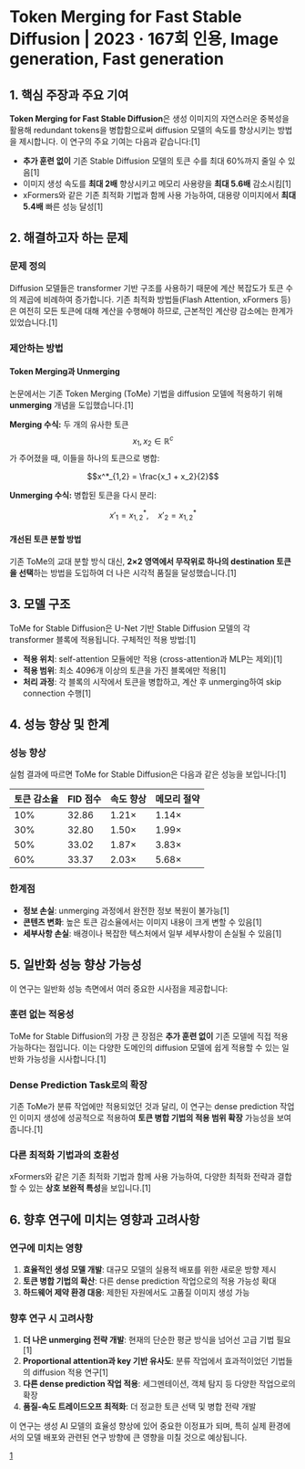 # Token Merging for Fast Stable Diffusion | 2023 · 167회 인용, Image generation, Fast generation

## 1. 핵심 주장과 주요 기여

**Token Merging for Fast Stable Diffusion**은 생성 이미지의 자연스러운 중복성을 활용해 redundant tokens을 병합함으로써 diffusion 모델의 속도를 향상시키는 방법을 제시합니다. 이 연구의 주요 기여는 다음과 같습니다:[1]

- **추가 훈련 없이** 기존 Stable Diffusion 모델의 토큰 수를 최대 60%까지 줄일 수 있음[1]
- 이미지 생성 속도를 **최대 2배** 향상시키고 메모리 사용량을 **최대 5.6배** 감소시킴[1]
- xFormers와 같은 기존 최적화 기법과 함께 사용 가능하여, 대용량 이미지에서 **최대 5.4배** 빠른 성능 달성[1]

## 2. 해결하고자 하는 문제

### 문제 정의
Diffusion 모델들은 transformer 기반 구조를 사용하기 때문에 계산 복잡도가 토큰 수의 제곱에 비례하여 증가합니다. 기존 최적화 방법들(Flash Attention, xFormers 등)은 여전히 모든 토큰에 대해 계산을 수행해야 하므로, 근본적인 계산량 감소에는 한계가 있었습니다.[1]

### 제안하는 방법

#### Token Merging과 Unmerging
논문에서는 기존 Token Merging (ToMe) 기법을 diffusion 모델에 적용하기 위해 **unmerging** 개념을 도입했습니다.[1]

**Merging 수식:**
두 개의 유사한 토큰 $$x_1, x_2 ∈ \mathbb{R}^c$$가 주어졌을 때, 이들을 하나의 토큰으로 병합:

$$x^*_{1,2} = \frac{x_1 + x_2}{2}$$

**Unmerging 수식:**
병합된 토큰을 다시 분리:

$$x'_1 = x^*_{1,2}, \quad x'_2 = x^*_{1,2}$$

#### 개선된 토큰 분할 방법
기존 ToMe의 교대 분할 방식 대신, **2×2 영역에서 무작위로 하나의 destination 토큰을 선택**하는 방법을 도입하여 더 나은 시각적 품질을 달성했습니다.[1]

## 3. 모델 구조

ToMe for Stable Diffusion은 U-Net 기반 Stable Diffusion 모델의 각 transformer 블록에 적용됩니다. 구체적인 적용 방법:[1]

- **적용 위치**: self-attention 모듈에만 적용 (cross-attention과 MLP는 제외)[1]
- **적용 범위**: 최소 4096개 이상의 토큰을 가진 블록에만 적용[1]
- **처리 과정**: 각 블록의 시작에서 토큰을 병합하고, 계산 후 unmerging하여 skip connection 수행[1]

## 4. 성능 향상 및 한계

### 성능 향상
실험 결과에 따르면 ToMe for Stable Diffusion은 다음과 같은 성능을 보입니다:[1]

| 토큰 감소율 | FID 점수 | 속도 향상 | 메모리 절약 |
|-------------|----------|-----------|-------------|
| 10% | 32.86 | 1.21× | 1.14× |
| 30% | 32.80 | 1.50× | 1.99× |
| 50% | 33.02 | 1.87× | 3.83× |
| 60% | 33.37 | 2.03× | 5.68× |

### 한계점
- **정보 손실**: unmerging 과정에서 완전한 정보 복원이 불가능[1]
- **콘텐츠 변화**: 높은 토큰 감소율에서는 이미지 내용이 크게 변할 수 있음[1]
- **세부사항 손실**: 배경이나 복잡한 텍스처에서 일부 세부사항이 손실될 수 있음[1]

## 5. 일반화 성능 향상 가능성

이 연구는 일반화 성능 측면에서 여러 중요한 시사점을 제공합니다:

### 훈련 없는 적응성
ToMe for Stable Diffusion의 가장 큰 장점은 **추가 훈련 없이** 기존 모델에 직접 적용 가능하다는 점입니다. 이는 다양한 도메인의 diffusion 모델에 쉽게 적용할 수 있는 일반화 가능성을 시사합니다.[1]

### Dense Prediction Task로의 확장
기존 ToMe가 분류 작업에만 적용되었던 것과 달리, 이 연구는 dense prediction 작업인 이미지 생성에 성공적으로 적용하여 **토큰 병합 기법의 적용 범위 확장** 가능성을 보여줍니다.[1]

### 다른 최적화 기법과의 호환성
xFormers와 같은 기존 최적화 기법과 함께 사용 가능하여, 다양한 최적화 전략과 결합할 수 있는 **상호 보완적 특성**을 보입니다.[1]

## 6. 향후 연구에 미치는 영향과 고려사항

### 연구에 미치는 영향
1. **효율적인 생성 모델 개발**: 대규모 모델의 실용적 배포를 위한 새로운 방향 제시
2. **토큰 병합 기법의 확산**: 다른 dense prediction 작업으로의 적용 가능성 확대
3. **하드웨어 제약 환경 대응**: 제한된 자원에서도 고품질 이미지 생성 가능

### 향후 연구 시 고려사항
1. **더 나은 unmerging 전략 개발**: 현재의 단순한 평균 방식을 넘어선 고급 기법 필요[1]
2. **Proportional attention과 key 기반 유사도**: 분류 작업에서 효과적이었던 기법들의 diffusion 적용 연구[1]
3. **다른 dense prediction 작업 적용**: 세그멘테이션, 객체 탐지 등 다양한 작업으로의 확장
4. **품질-속도 트레이드오프 최적화**: 더 정교한 토큰 선택 및 병합 전략 개발

이 연구는 생성 AI 모델의 효율성 향상에 있어 중요한 이정표가 되며, 특히 실제 환경에서의 모델 배포와 관련된 연구 방향에 큰 영향을 미칠 것으로 예상됩니다.

[1](https://ppl-ai-file-upload.s3.amazonaws.com/web/direct-files/attachments/65988149/b31a86ca-af7b-40ba-a60b-741a8a663255/2303.17604v1.pdf)
